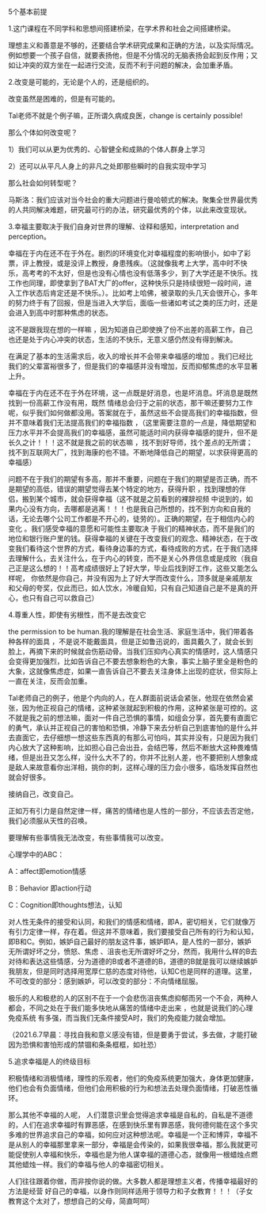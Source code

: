 5个基本前提

1.这门课程在不同学科和思想间搭建桥梁，在学术界和社会之间搭建桥梁。 

理想主义和善意是不够的，还要结合学术研究成果和正确的方法，以及实际情况。例如想要一个孩子自信，就要表扬他，但是不分情况的无脑表扬会起到反作用；又如让冲突的双方坐在一起进行交流，反而不利于问题的解决，会加重矛盾。

2.改变是可能的，无论是个人的，还是组织的。

改变虽然是困难的，但是有可能的。                                                                                    

Tal老师不就是个例子嘛，正所谓久病成良医，change is certainly possible!

那么个体如何改变呢？

1）我们可以从更为优秀的、心智健全和成熟的个体人群身上学习

2）还可以从平凡人身上的非凡之处即那些瞬时的自我实现中学习

那么社会如何转型呢？

马斯洛：我们应该对当今社会的重大问题进行曼哈顿式的解决。聚集全世界最优秀的人共同解决难题，研究最可行的办法，研究最优秀的个体，以此来改变现状。

3.幸福主要取决于我们自身对世界的理解、诠释和感知，interpretation and perception。

幸福在于内在还不在于外在。剧烈的环境变化对幸福程度的影响很小，如中了彩票，评上教授，或是没评上教授，身患残疾。（这就像我考上大学，高中时不快乐，高考考的不太好，但是也没有心情也没有低落多少，到了大学还是不快乐。找工作也同理，即使拿到了BAT大厂的offer，这种快乐只是持续很短一段时间，进入工作状态后肯定还是不快乐。）。比如考上哈佛，被录取的头几天会很开心，多年的努力终于有了回报，但是当进入大学后，面临一些诸如考试之类的压力时，还是会进入到高中时那种焦虑的状态。

这不是跟我现在想的一样嘛 ，因为知道自己即使换了份不出差的高薪工作，自己也还是处于内心冲突的状态，生活的不快乐，无意义感仍然没有得到解决。

在满足了基本的生活需求后，收入的增长并不会带来幸福感的增加 。我们已经比我们的父辈富裕很多了，但是我们的幸福感并没有增加，反而抑郁焦虑的水平显著上升。

幸福在于内在还不在于外在环境，这一点既是好消息，也是坏消息。坏消息是既然找到一份高薪工作没有用，既然 情绪总会归于之前的状态，那干嘛还要努力工作呢，似乎我们如何做都没用。答案就在于，虽然这些不会提高我们的幸福指数，但并不意味着我们无法提高我们的幸福指数 ，（这里需要注意的一点是，降低期望和压力水平并不会提高我们的幸福感，虽然可能适时间内获得幸福感的提升，但不是长久之计！！！这不就是我之前的状态嘛 ，找不到好导师，找个差点的无所谓；找不到互联网大厂，找到海康的也不错。不断地降低自己的期望，以求获得更高的幸福感）

问题不在于我们的期望有多高，那并不重要，问题在于我们的期望是否正确，而不是期望的高低，错误的期望觉得去某个特定的地方，获得升职 ，找到理想的伴侣，搬到某个城市，就会获得幸福（这不就是之前看到的裸辞视频 中说到的，如果内心没有方向，去哪都是逃离！！！也是我自己所想的，找不到方向和自我的话，无论去哪个公司工作都是不开心的，徒劳的）。正确的期望，在于相信内心的变化 。我们感受幸福的意愿和可能性主要取决 于我们的精神状态，而不是我们的地位和银行账户里的钱。获得幸福的关键在于改变我们的观念、精神状态，在于改变我们看待这个世界的方式，看待身边事的方式，看待成败的方式，在于我们选择去理解什么，去关注什么，在于内心的转变，而不是关心外界信息或是成败（我自己正是这么想的！！高考成绩很好上了好大学，毕业后找到好工作，这些又能怎么样呢， 你依然是你自己，并没有因为上了好大学而改变什么，顶多就是亲戚朋友和父母的夸奖，仅此而已，如人饮水，冷暖自知，只有自己知道自己是不是真的开心，也只有自己可以救自己）

4.尊重人性，即使有劣根性，而不是去改变它

the permission to be human.我的理解是在社会生活、家庭生活中，我们带着各种各样的面具 ，不是说不能戴面具，但是正如鲁迅说的，面具戴久了，就会长到脸上，再摘下来的时候就会伤筋动骨。当我们压抑内心真实的情感时，这人情感只会变得更加强烈，比如告诉自己不要去想象粉色的大象，事实上脑子里全是粉色的大象，这就像焦虑症，如果一直告诉自己不要去关注身体上出现的症状，但实际上一直在关注，反而会加重。

Tal老师自己的例子，他是个内向的人，在人群面前说话会紧张，他现在依然会紧张，因为他正视自己的情绪，这种紧张就起到积极的作用，这种紧张是可控的。这不就是我之前的想法嘛，面对一件自己恐惧的事情，如组会分享，首先要有直面它的勇气，承认并正视自己的害怕和恐惧，冷静下来去分析自己到底害怕的是什么并去直面它，去仔细想一想这些东西真的有那么可怕吗，其实并没有，只是因为我们内心放大了这种影响，比如担心自己会出丑，会结巴等，然后不断放大这种畏难情绪，但是出丑又怎么样，没什么大不了的，你并不比别人差，也不要把别人想象成是敌人来故意看你出洋相，挑你的刺，这样心理的压力会小很多，临场发挥自然也就会好很多。

接纳自己，改变自己。

正如万有引力是自然定律一样，痛苦的情绪也是人性的一部分，不应该去否定他，我们必须服从天性的召唤。

要理解有些事情我无法改变，有些事情我可以改变。

心理学中的ABC：

A：affect即emotion情感

B：Behavior 即action行动

C：Cognition即thoughts想法，认知

 对人性无条件的接受和认同，和我们的情感和情绪，即A，密切相关，它们就像万有引力定律一样，存在着。但这并不意味着，我们要接受自己所有的行为和认知，即B和C。例如，嫉妒自己最好的朋友这件事，嫉妒即A，是人性的一部分，嫉妒无所谓好坏之分，愤怒、焦虑 、沮丧也无所谓好坏之分，然而，我用什么样的B去对待和表达这些情感，分为道德的B或者不道德的B，道德的B就是我可以继续嫉妒我朋友，但是同时选择用宽厚仁慈的态度对待他，认知C也是同样的道理。这里，不可改变的部分：感到嫉妒，可以改变的部分：不向情绪屈服。

极乐的人和极悲的人的区别不在于一个会悲伤沮丧焦虑抑郁而另一个不会，两种人都会，不同之处在于我们能多快地从痛苦的情绪中走出来 ，也就是说我们的心理免疫系统 有多强，而当我们无条件接受A时，我们的免疫能力就会增加。

（2021.6.7早晨：寻找自我和意义感没有错，但是要勇于尝试，多去做，才能打破因为恐惧和害怕形成的禁锢和条条框框，如社恐）

5.追求幸福是人的终级目标

积极情绪和消极情绪，理性的乐观者，他们的免疫系统更加强大，身体更加健康，他们也会有负面情绪，但他们会用积极的行为和想法去处理负面情绪，打破恶性循环。

那么其他不幸福的人呢， 人们潜意识里会觉得追求幸福是自私的，自私是不道德的，人们在追求幸福时有罪恶感，在感到快乐里有罪恶感，我何德何能在这个多灾多难的世界追求自己的幸福，如何应对这种想法呢。幸福是一个正和博弈，幸福不是从别人的幸福那里拿来一部分，幸福是会传染的，如果我很幸福，那么我就更可能促使别人幸福和快乐，幸福也是为他人谋幸福的道德心态，就像用一根蜡烛点燃其他蜡烛一样。我们的幸福与他人的幸福密切相关。

人们往往跟着你做，而非按你说的做。大多数人都是理想主义者，传播幸福最好的方法是经营 好自己的幸福，以身作则同样适用于领导力和子女教育！！！（子女教育这个太对了，想想自己的父母，简直呵呵）